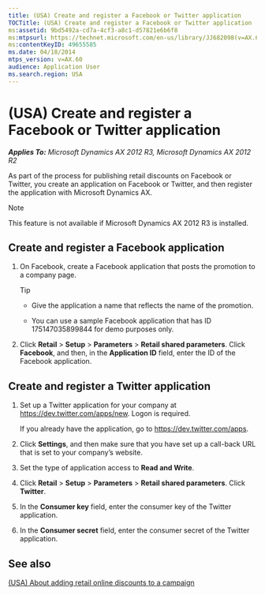 ```yaml
---
title: (USA) Create and register a Facebook or Twitter application
TOCTitle: (USA) Create and register a Facebook or Twitter application
ms:assetid: 9bd5492a-cd7a-4cf3-a8c1-d57821e6b6f8
ms:mtpsurl: https://technet.microsoft.com/en-us/library/JJ682098(v=AX.60)
ms:contentKeyID: 49655585
ms.date: 04/18/2014
mtps_version: v=AX.60
audience: Application User
ms.search.region: USA
---
```


# (USA) Create and register a Facebook or Twitter application 


_**Applies To:** Microsoft Dynamics AX 2012 R3, Microsoft Dynamics AX 2012 R2_

As part of the process for publishing retail discounts on Facebook or Twitter, you create an application on Facebook or Twitter, and then register the application with Microsoft Dynamics AX.


> [!NOTE]
> <P>This feature is not available if Microsoft Dynamics AX 2012 R3 is installed.</P>



## Create and register a Facebook application

1.  On Facebook, create a Facebook application that posts the promotion to a company page.
    

    > [!TIP]
    > <UL>
    > <LI>
    > <P>Give the application a name that reflects the name of the promotion.</P>
    > <LI>
    > <P>You can use a sample Facebook application that has ID 175147035899844 for demo purposes only.</P></LI></UL>



2.  Click **Retail** \> **Setup** \> **Parameters** \> **Retail shared parameters**. Click **Facebook**, and then, in the **Application ID** field, enter the ID of the Facebook application.

## Create and register a Twitter application

1.  Set up a Twitter application for your company at <https://dev.twitter.com/apps/new>. Logon is required.
    
    If you already have the application, go to <https://dev.twitter.com/apps>.

2.  Click **Settings**, and then make sure that you have set up a call-back URL that is set to your company’s website.

3.  Set the type of application access to **Read and Write**.

4.  Click **Retail** \> **Setup** \> **Parameters** \> **Retail shared parameters**. Click **Twitter**.

5.  In the **Consumer key** field, enter the consumer key of the Twitter application.

6.  In the **Consumer secret** field, enter the consumer secret of the Twitter application.

## See also

[(USA) About adding retail online discounts to a campaign](usa-about-adding-retail-online-discounts-to-a-campaign.md)

  


